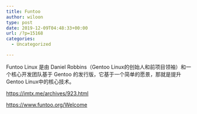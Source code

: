 ```yaml
---
title: Funtoo
author: wiloon
type: post
date: 2019-12-09T04:48:33+00:00
url: /?p=15168
categories:
  - Uncategorized

---
```

Funtoo Linux 是由 Daniel Robbins（Gentoo Linux的创始人和前项目领袖）和一个核心开发团队基于 Gentoo 的发行版，它基于一个简单的愿景，那就是提升Gentoo Linux中的核心技术。

https://imtx.me/archives/923.html
  
https://www.funtoo.org/Welcome